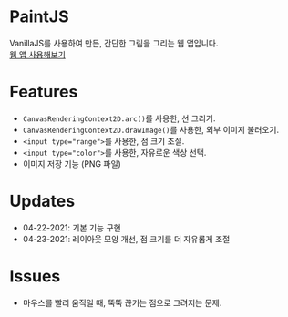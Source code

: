 # PaintJS
VanillaJS를 사용하여 만든, 간단한 그림을 그리는 웹 앱입니다.   
[웹 앱 사용해보기](https://kuman514.github.io/PaintJS/)

# Features
- `CanvasRenderingContext2D.arc()`를 사용한, 선 그리기.
- `CanvasRenderingContext2D.drawImage()`를 사용한, 외부 이미지 불러오기.
- `<input type="range">`를 사용한, 점 크기 조절.
- `<input type="color">`를 사용한, 자유로운 색상 선택.
- 이미지 저장 기능 (PNG 파일)

# Updates
- 04-22-2021: 기본 기능 구현
- 04-23-2021: 레이아웃 모양 개선, 점 크기를 더 자유롭게 조절

# Issues
- 마우스를 빨리 움직일 때, 뚝뚝 끊기는 점으로 그려지는 문제.